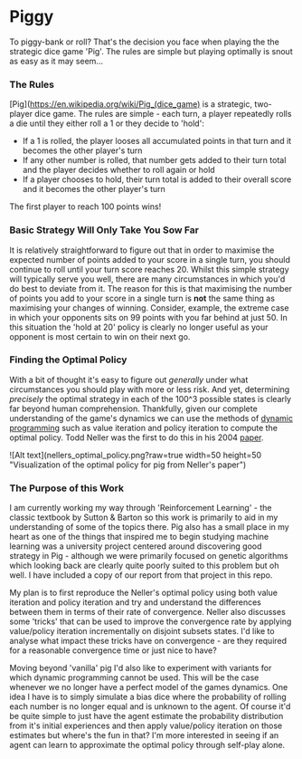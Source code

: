 # Piggy
To piggy-bank or roll? That's the decision you face when playing the the strategic dice game 'Pig'. The rules are simple but playing optimally is snout as easy as it may seem...

### The Rules

[Pig](https://en.wikipedia.org/wiki/Pig_(dice_game) is a strategic, two-player dice game. The rules are simple - each 
turn, a player repeatedly rolls a die until they either roll a 1 or they decide to 'hold':

- If a 1 is rolled, the player looses all accumulated points in that turn and it becomes the other player's turn
- If any other number is rolled, that number gets added to their turn total and the player decides whether to roll again or hold
- If a player chooses to hold, their turn total is added to their overall score and it becomes the other player's turn

The first player to reach 100 points wins!

### Basic Strategy Will Only Take You Sow Far

It is relatively straightforward to figure out that in order to maximise the expected number of points added to your score in
a single turn, you should continue to roll until your turn score reaches 20. Whilst this simple strategy will typically serve you well,
there are many circumstances in which you'd do best to deviate from it. The reason for this is that maximising the number of 
points you add to your score in a single turn is **not** the same thing as maximising your changes of winning. Consider, 
example, the extreme case in which your opponents sits on 99 points with you far behind at just 50. In this situation the
'hold at 20' policy is clearly no longer useful as your opponent is most certain to win on their next go.

### Finding the Optimal Policy

With a bit of thought it's easy to figure out _generally_ under what circumstances you should play with more or less risk.
And yet, determining _precisely_ the optimal strategy in each of the 100^3 possible states is clearly far beyond human
comprehension. Thankfully, given our complete understanding of the game's dynamics we can use the methods of 
[dynamic programming](https://en.wikipedia.org/wiki/Dynamic_programming) such as value iteration and policy iteration
to compute the optimal policy. Todd Neller was the first to do this in his 2004 [paper](https://cupola.gettysburg.edu/cgi/viewcontent.cgi?article=1003&context=csfac).

![Alt text](nellers_optimal_policy.png?raw=true width=50 height=50 "Visualization of the optimal policy for pig from Neller's paper")

### The Purpose of this Work

I am currently working my way through 'Reinforcement Learning' - the classic textbook by Sutton & Barton so this work is
primarily to aid in my understanding of some of the topics there. Pig also has a small place in my heart as one of the 
things that inspired me to begin studying machine learning was a university project centered around discovering
good strategy in Pig - although we were primarily focused on genetic algorithms which looking back are clearly quite
poorly suited to this problem but oh well. I have included a copy of our report from that project in this repo.

My plan is to first reproduce the Neller's optimal policy using both value iteration and policy iteration and try and 
understand the differences between them in terms of their rate of convergence. Neller also discusses some 'tricks' that
can be used to improve the convergence rate by applying value/policy iteration incrementally on disjoint subsets states.
I'd like to analyse what impact these tricks have on convergence - are they required for a reasonable convergence time
or just nice to have?

Moving beyond 'vanilla' pig I'd also like to experiment with variants for which dynamic programming cannot be used. 
This will be the case whenever we no longer have a perfect model of the games dynamics. One idea I have is to simply
simulate a bias dice where the probability of rolling each number is no longer equal and is unknown to the agent. Of course
it'd be quite simple to just have the agent estimate the probability distribution from it's initial experiences and then
apply value/policy iteration on those estimates but where's the fun in that? I'm more interested in seeing if an agent
can learn to approximate the optimal policy through self-play alone.  

  


